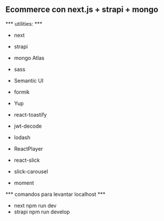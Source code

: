 ## Ecommerce con next.js + strapi + mongo

*** utilities: ***
- next
- strapi
- mongo Atlas

- sass
- Semantic UI
- formik
- Yup
- react-toastify
- jwt-decode
- lodash
- ReactPlayer
- react-slick
- slick-carousel
- moment


*** comandos para levantar localhost ***
- next
    npm run dev
- strapi
    npm run develop
